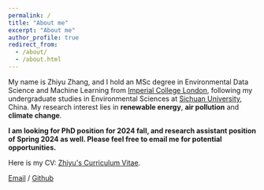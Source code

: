 ```yaml
---
permalink: /
title: "About me"
excerpt: "About me"
author_profile: true
redirect_from: 
  - /about/
  - /about.html
---
```


My name is Zhiyu Zhang, and I hold an MSc degree in Environmental Data Science and Machine Learning from [Imperial College London](https://www.imperial.ac.uk/), following my undergraduate studies in Environmental Sciences at [Sichuan University](https://en.scu.edu.cn/), China. My research interest lies in **renewable energy**, **air pollution** and **climate change**. 

**I am looking for PhD position for 2024 fall, and research assistant position of Spring 2024 as well. Please feel free to email me for potential opportunities.**

Here is my CV: [Zhiyu's Curriculum Vitae](../assets/CV_ZhangZhiyu.pdf).

[Email](zhiyu.zhang22@imperial.ac.uk) / [Github](https://github.com/zhizhiyuyu) 

